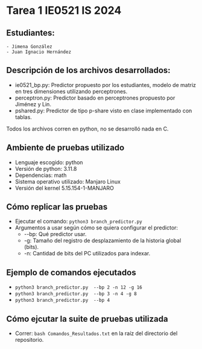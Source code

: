 # Tarea 1 IE0521 IS 2024
## Estudiantes:
    - Jimena González
    - Juan Ignacio Hernández

## Descripción de los archivos desarrollados:
 - ie0521_bp.py: Predictor propuesto por los estudiantes, modelo de matriz en tres dimensiones utilizando perceptrones.
 - perceptron.py: Predictor basado en perceptrones propuesto por Jiménez y Lin.
 - pshared.py: Predictor de tipo p-share visto en clase implementado con tablas.

Todos los archivos corren en python, no se desarrolló nada en C.

## Ambiente de pruebas utilizado
 - Lenguaje escogido: python
 - Versión de python: 3.11.8
 - Dependencias: math
 - Sistema operativo utilizado: Manjaro Linux
 - Versión del kernel 5.15.154-1-MANJARO

## Cómo replicar las pruebas
 - Ejecutar el comando: `python3 branch_predictor.py`
 - Argumentos a usar según cómo se quiera configurar el predictor:
    - --bp: Qué predictor usar.
    - -g: Tamaño del registro de desplazamiento de la historia global (bits).
    - -n: Cantidad de bits del PC utilizados para indexar.

## Ejemplo de comandos ejecutados
 - `python3 branch_predictor.py  --bp 2 -n 12 -g 16`
 - `python3 branch_predictor.py  --bp 3 -n 4 -g 8`
 - `python3 branch_predictor.py  --bp 4`

## Cómo ejcutar la suite de pruebas utilizada
 - Correr: `bash Comandos_Resultados.txt` en la raíz del directorio del repositorio.


